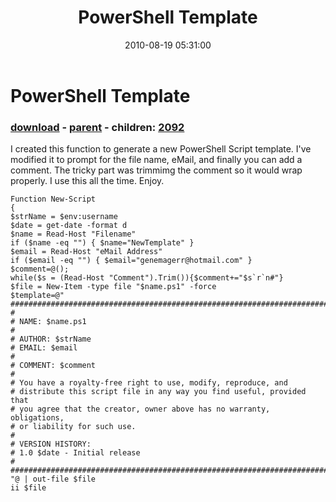﻿---
pid:            2091
poster:         gmagerr
title:          PowerShell Template
date:           2010-08-19 05:31:00
format:         posh
parent:         2090
parent:         2090
children:       2092
---

# PowerShell Template

### [download](2091.ps1) - [parent](2090.md) - children: [2092](2092.md)

I created this function to generate a new PowerShell Script template. I've modified it to prompt for the file name, eMail, and finally you can add a comment. The tricky part was trimmimg the comment so it would wrap properly. I use this all the time. Enjoy.

```posh
Function New-Script
{
$strName = $env:username
$date = get-date -format d
$name = Read-Host "Filename"
if ($name -eq "") { $name="NewTemplate" }
$email = Read-Host "eMail Address"
if ($email -eq "") { $email="genemagerr@hotmail.com" }
$comment=@();
while($s = (Read-Host "Comment").Trim()){$comment+="$s`r`n#"}
$file = New-Item -type file "$name.ps1" -force
$template=@"
###########################################################################
#
# NAME: $name.ps1
#
# AUTHOR: $strName
# EMAIL: $email
#
# COMMENT: $comment
#
# You have a royalty-free right to use, modify, reproduce, and
# distribute this script file in any way you find useful, provided that
# you agree that the creator, owner above has no warranty, obligations,
# or liability for such use.
#
# VERSION HISTORY:
# 1.0 $date - Initial release
#
###########################################################################
"@ | out-file $file
ii $file
```

